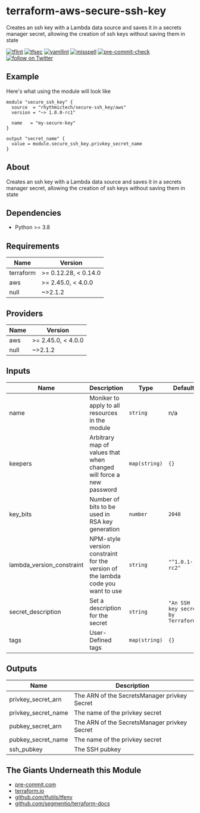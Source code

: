 # terraform-aws-secure-ssh-key
Creates an ssh key with a Lambda data source and saves it in a secrets manager secret, allowing the creation of ssh keys without saving them in state

[![tflint](https://github.com/rhythmictech/terraform-aws-secure-ssh-key/workflows/tflint/badge.svg?branch=main&event=push)](https://github.com/rhythmictech/terraform-aws-secure-ssh-key/actions?query=workflow%3Atflint+event%3Apush+branch%3Amain)
[![tfsec](https://github.com/rhythmictech/terraform-aws-secure-ssh-key/workflows/tfsec/badge.svg?branch=main&event=push)](https://github.com/rhythmictech/terraform-aws-secure-ssh-key/actions?query=workflow%3Atfsec+event%3Apush+branch%3Amain)
[![yamllint](https://github.com/rhythmictech/terraform-aws-secure-ssh-key/workflows/yamllint/badge.svg?branch=main&event=push)](https://github.com/rhythmictech/terraform-aws-secure-ssh-key/actions?query=workflow%3Ayamllint+event%3Apush+branch%3Amain)
[![misspell](https://github.com/rhythmictech/terraform-aws-secure-ssh-key/workflows/misspell/badge.svg?branch=main&event=push)](https://github.com/rhythmictech/terraform-aws-secure-ssh-key/actions?query=workflow%3Amisspell+event%3Apush+branch%3Amain)
[![pre-commit-check](https://github.com/rhythmictech/terraform-aws-secure-ssh-key/workflows/pre-commit-check/badge.svg?branch=main&event=push)](https://github.com/rhythmictech/terraform-aws-secure-ssh-key/actions?query=workflow%3Apre-commit-check+event%3Apush+branch%3Amain)
<a href="https://twitter.com/intent/follow?screen_name=RhythmicTech"><img src="https://img.shields.io/twitter/follow/RhythmicTech?style=social&logo=twitter" alt="follow on Twitter"></a>

## Example
Here's what using the module will look like
```hcl
module "secure_ssh_key" {
  source  = "rhythmictech/secure-ssh_key/aws"
  version = "~> 1.0.0-rc1"

  name   = "my-secure-key"
}

output "secret_name" {
  value = module.secure_ssh_key.privkey_secret_name
}

```

## About
Creates an ssh key with a Lambda data source and saves it in a secrets manager secret, allowing the creation of ssh keys without saving them in state

## Dependencies
* Python >= 3.8

<!-- BEGINNING OF PRE-COMMIT-TERRAFORM DOCS HOOK -->
## Requirements

| Name      | Version              |
|-----------|----------------------|
| terraform | >= 0.12.28, < 0.14.0 |
| aws       | >= 2.45.0, < 4.0.0   |
| null      | ~>2.1.2              |

## Providers

| Name | Version            |
|------|--------------------|
| aws  | >= 2.45.0, < 4.0.0 |
| null | ~>2.1.2            |

## Inputs

| Name                        | Description                                                                     | Type          | Default                            | Required |
|-----------------------------|---------------------------------------------------------------------------------|---------------|------------------------------------|:--------:|
| name                        | Moniker to apply to all resources in the module                                 | `string`      | n/a                                |   yes    |
| keepers                     | Arbitrary map of values that when changed will force a new password             | `map(string)` | `{}`                               |    no    |
| key\_bits                   | Number of bits to be used in RSA key generation                                 | `number`      | `2048`                             |    no    |
| lambda\_version\_constraint | NPM-style version constraint for the version of the lambda code you want to use | `string`      | `"^1.0.1-rc2"`                     |    no    |
| secret\_description         | Set a description for the secret                                                | `string`      | `"An SSH key secret by Terraform"` |    no    |
| tags                        | User-Defined tags                                                               | `map(string)` | `{}`                               |    no    |

## Outputs

| Name                  | Description                                  |
|-----------------------|----------------------------------------------|
| privkey\_secret\_arn  | The ARN of the SecretsManager privkey Secret |
| privkey\_secret\_name | The name of the privkey secret               |
| pubkey\_secret\_arn   | The ARN of the SecretsManager privkey Secret |
| pubkey\_secret\_name  | The name of the privkey secret               |
| ssh\_pubkey           | The SSH pubkey                               |

<!-- END OF PRE-COMMIT-TERRAFORM DOCS HOOK -->

## The Giants Underneath this Module
- [pre-commit.com](pre-commit.com)
- [terraform.io](terraform.io)
- [github.com/tfutils/tfenv](github.com/tfutils/tfenv)
- [github.com/segmentio/terraform-docs](github.com/segmentio/terraform-docs)
